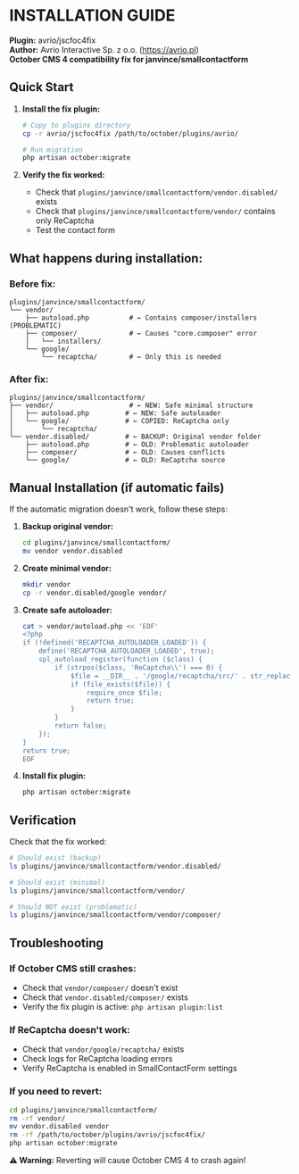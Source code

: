# INSTALLATION GUIDE

**Plugin:** avrio/jscfoc4fix  
**Author:** Avrio Interactive Sp. z o.o. (https://avrio.pl)  
**October CMS 4 compatibility fix for janvince/smallcontactform**

## Quick Start

1. **Install the fix plugin:**
   ```bash
   # Copy to plugins directory
   cp -r avrio/jscfoc4fix /path/to/october/plugins/avrio/
   
   # Run migration
   php artisan october:migrate
   ```

2. **Verify the fix worked:**
   - Check that `plugins/janvince/smallcontactform/vendor.disabled/` exists
   - Check that `plugins/janvince/smallcontactform/vendor/` contains only ReCaptcha
   - Test the contact form

## What happens during installation:

### Before fix:
```
plugins/janvince/smallcontactform/
└── vendor/
    ├── autoload.php          # ← Contains composer/installers (PROBLEMATIC)
    ├── composer/             # ← Causes "core.composer" error
    │   └── installers/
    └── google/
        └── recaptcha/        # ← Only this is needed
```

### After fix:
```
plugins/janvince/smallcontactform/
├── vendor/                   # ← NEW: Safe minimal structure
│   ├── autoload.php         # ← NEW: Safe autoloader
│   └── google/              # ← COPIED: ReCaptcha only
│       └── recaptcha/
└── vendor.disabled/         # ← BACKUP: Original vendor folder
    ├── autoload.php         # ← OLD: Problematic autoloader
    ├── composer/            # ← OLD: Causes conflicts
    └── google/              # ← OLD: ReCaptcha source
```

## Manual Installation (if automatic fails)

If the automatic migration doesn't work, follow these steps:

1. **Backup original vendor:**
   ```bash
   cd plugins/janvince/smallcontactform/
   mv vendor vendor.disabled
   ```

2. **Create minimal vendor:**
   ```bash
   mkdir vendor
   cp -r vendor.disabled/google vendor/
   ```

3. **Create safe autoloader:**
   ```bash
   cat > vendor/autoload.php << 'EOF'
   <?php
   if (!defined('RECAPTCHA_AUTOLOADER_LOADED')) {
       define('RECAPTCHA_AUTOLOADER_LOADED', true);
       spl_autoload_register(function ($class) {
           if (strpos($class, 'ReCaptcha\\') === 0) {
               $file = __DIR__ . '/google/recaptcha/src/' . str_replace('\\', '/', $class) . '.php';
               if (file_exists($file)) {
                   require_once $file;
                   return true;
               }
           }
           return false;
       });
   }
   return true;
   EOF
   ```

4. **Install fix plugin:**
   ```bash
   php artisan october:migrate
   ```

## Verification

Check that the fix worked:

```bash
# Should exist (backup)
ls plugins/janvince/smallcontactform/vendor.disabled/

# Should exist (minimal)
ls plugins/janvince/smallcontactform/vendor/

# Should NOT exist (problematic)
ls plugins/janvince/smallcontactform/vendor/composer/
```

## Troubleshooting

### If October CMS still crashes:
- Check that `vendor/composer/` doesn't exist
- Check that `vendor.disabled/composer/` exists
- Verify the fix plugin is active: `php artisan plugin:list`

### If ReCaptcha doesn't work:
- Check that `vendor/google/recaptcha/` exists
- Check logs for ReCaptcha loading errors
- Verify ReCaptcha is enabled in SmallContactForm settings

### If you need to revert:
```bash
cd plugins/janvince/smallcontactform/
rm -rf vendor/
mv vendor.disabled vendor
rm -rf /path/to/october/plugins/avrio/jscfoc4fix/
php artisan october:migrate
```

**⚠️ Warning:** Reverting will cause October CMS 4 to crash again!
